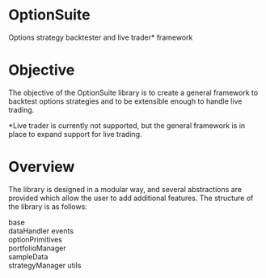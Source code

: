 # OptionSuite
Options strategy backtester and live trader* framework

# Objective
The objective of the OptionSuite library is to create a general framework to backtest options strategies and to be extensible enough to handle live trading.

*Live trader is currently not supported, but the general framework is in place to expand support for live trading.

# Overview
The library is designed in a modular way, and several abstractions are provided which allow the user to add additional features.  The structure of the library is as follows:

base	
dataHandler
events	
optionPrimitives	
portfolioManager	
sampleData	
strategyManager	
utils
